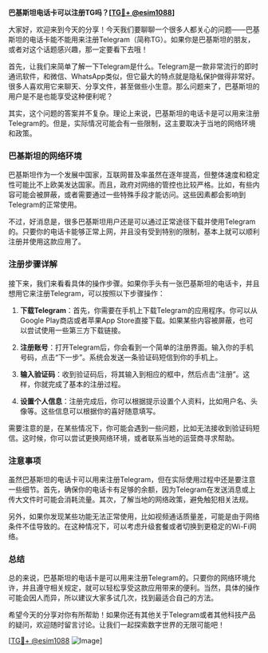 **巴基斯坦电话卡可以注册TG吗？[[TG💪+ @esim1088](https://t.me/s/esim1088)]**

大家好，欢迎来到今天的分享！今天我们要聊聊一个很多人都关心的问题——巴基斯坦的电话卡能不能用来注册Telegram（简称TG）。如果你是巴基斯坦的朋友，或者对这个话题感兴趣，那一定要看下去哦！

首先，让我们来简单了解一下Telegram是什么。Telegram是一款非常流行的即时通讯软件，和微信、WhatsApp类似，但它最大的特点就是隐私保护做得非常好。很多人喜欢用它来聊天、分享文件，甚至做些小生意。那么问题来了，巴基斯坦的用户是不是也能享受这种便利呢？

其实，这个问题的答案并不复杂。理论上来说，巴基斯坦的电话卡是可以用来注册Telegram的。但是，实际情况可能会有一些限制，这主要取决于当地的网络环境和政策。

### 巴基斯坦的网络环境

巴基斯坦作为一个发展中国家，互联网普及率虽然在逐年提高，但整体速度和稳定性可能比不上欧美发达国家。而且，政府对网络的管控也比较严格。比如，有些内容可能会被屏蔽，或者需要通过一些特殊手段才能访问。这些因素都会影响到Telegram的正常使用。

不过，好消息是，很多巴基斯坦用户还是可以通过正常途径下载并使用Telegram的。只要你的电话卡能够正常上网，并且没有受到特别的限制，基本上就可以顺利注册并使用这款应用了。

### 注册步骤详解

接下来，我们来看看具体的操作步骤。如果你手头有一张巴基斯坦的电话卡，并且想用它来注册Telegram，可以按照以下步骤操作：

1. **下载Telegram**：首先，你需要在手机上下载Telegram的应用程序。你可以从Google Play商店或者苹果App Store直接下载。如果某些内容被屏蔽，也可以尝试使用一些第三方下载链接。

2. **注册账号**：打开Telegram后，你会看到一个简单的注册界面。输入你的手机号码，点击“下一步”。系统会发送一条验证码短信到你的手机上。

3. **输入验证码**：收到验证码后，将其输入到相应的框中，然后点击“注册”。这样，你就完成了基本的注册过程。

4. **设置个人信息**：注册完成后，你可以根据提示设置个人资料，比如用户名、头像等。这些信息可以根据你的喜好随意填写。

需要注意的是，在某些情况下，你可能会遇到一些问题，比如无法接收到验证码短信。这时候，你可以尝试更换网络环境，或者联系当地的运营商寻求帮助。

### 注意事项

虽然巴基斯坦的电话卡可以用来注册Telegram，但在实际使用过程中还是要注意一些细节。首先，确保你的电话卡有足够的余额，因为Telegram在发送消息或上传大文件时可能会消耗流量。其次，了解当地的网络政策，避免触犯相关法规。

另外，如果你发现某些功能无法正常使用，比如视频通话质量差，可能是由于网络条件不佳导致的。在这种情况下，可以考虑升级套餐或者切换到更稳定的Wi-Fi网络。

### 总结

总的来说，巴基斯坦的电话卡是可以用来注册Telegram的。只要你的网络环境允许，并且遵守相关规定，就可以轻松享受这款应用带来的便利。当然，具体的操作可能会因人而异，所以建议大家多试几次，找到最适合自己的方法。

希望今天的分享对你有所帮助！如果你还有其他关于Telegram或者其他科技产品的疑问，欢迎随时留言讨论。让我们一起探索数字世界的无限可能吧！

[[TG💪+ @esim1088](https://t.me/s/esim1088) ![Image](https://i.postimg.cc/4NQfJmqS/Snipaste-2025-05-13-00-14-12.png)]